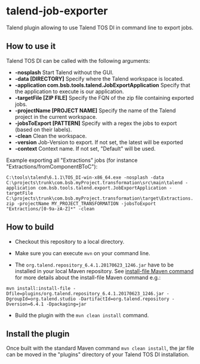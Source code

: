 # talend-job-exporter

Talend plugin allowing to use Talend TOS DI in command line to export jobs.


## How to use it

Talend TOS DI can be called with the following arguments:

* **-nosplash** Start Talend without the GUI.
* **-data \[DIRECTORY\]** Specify where the Talend workspace is located.
* **-application com.bsb.tools.talend.JobExportApplication** Specify that the application to execute is our application.
* **-targetFile \[ZIP FILE\]** Specify the FQN of the zip file containing exported jobs.
* **-projectName \[PROJECT NAME\]** Specify the name of the Talend project in the current workspace.
* **-jobsToExport \[PATTERN\]** Specify with a regex the jobs to export (based on their labels).
* **-clean** Clean the workspace.
* **-version** Job-Version to export. If not set, the latest will be exported 
* **-context** Context name. If not set, "Default" will be used.

Example exporting all "Extractions" jobs (for instance "Extractions/fromComponentBToC"):

``
C:\tools\talend\6.1.1\TOS_DI-win-x86_64.exe -nosplash -data C:\projects\trunk\com.bsb.myProject.transformation\src\main\talend -application com.bsb.tools.talend.export.JobExportApplication -targetFile C:\projects\trunk\com.bsb.myProject.transformation\target\Extractions.zip -projectName MY_PROJECT_TRANSFORMATION -jobsToExport "Extractions/[0-9a-zA-Z]*" -clean
``

## How to build

* Checkout this repository to a local directory.
* Make sure you can execute `mvn` on your command line.

* The `org.talend.repository_6.4.1.20170623_1246.jar`  have to be installed in your local Maven 
repository. 
See [install-file Maven command](https://maven.apache.org/plugins/maven-install-plugin/examples/specific-local-repo.html)  for more details about the install-file Maven command e.g.:

`mvn install:install-file -Dfile=plugins/org.talend.repository_6.4.1.20170623_1246.jar -DgroupId=org.talend.studio -DartifactId=org.talend.repository -Dversion=6.4.1 -Dpackaging=jar`

 * Build the plugin with the `mvn clean install` command. 


## Install the plugin

Once built with the standard Maven command `mvn clean install`, the jar file can be moved in the "plugins" directory of your Talend TOS DI installation.